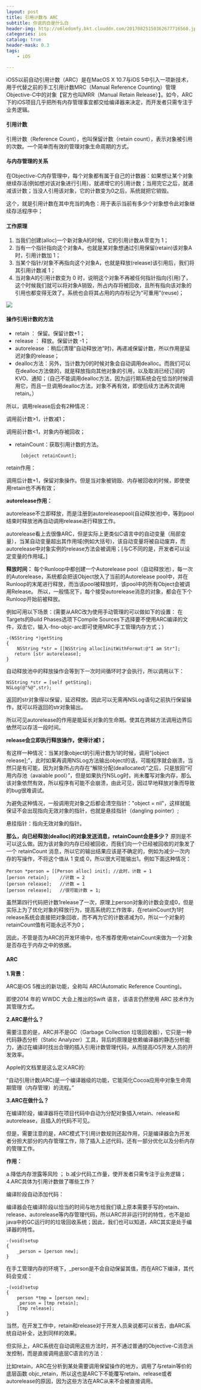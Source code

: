 ```yaml
---
layout: post
title: 引用计数与 ARC
subtitle: 你说的白是什么白
header-img: http://o6ledomfy.bkt.clouddn.com/20170825150362677716560.jpg
categories: ios
catalog: true
header-mask: 0.3
tags: 
    - iOS

---
```


iOS5以前自动引用计数（ARC）是在MacOS X 10.7与iOS 5中引入一项新技术，用于代替之前的手工引用计数MRC（Manual Reference Counting）管理Objective-C中的对象【官方也叫MRR（Manual Retain Release）】。如今，ARC下的iOS项目几乎把所有内存管理事宜都交给编译器来决定，而开发者只需专注于业务逻辑。

#### 引用计数
引用计数（Reference Count），也叫保留计数（retain count），表示对象被引用的次数。一个简单而有效的管理对象生命周期的方式。

#### 与内存管理的关系

在Objective-C内存管理中，每个对象都有属于自己的计数器：如果想让某个对象继续存活(例如想对该对象进行引用)，就递增它的引用计数；当用完它之后，就递减该计数；当没人引用该对象，它的计数变为0之后，系统就把它销毁。 

这个，就是引用计数在其中充当的角色：用于表示当前有多少个对象想令此对象继续存活程序中；

#### 工作原理

1. 当我们创建(alloc)一个新对象A的时候，它的引用计数从零变为 1；
2. 当有一个指针指向这个对象A，也就是某对象想通过引用保留(retain)该对象A时，引用计数加 1；
3. 当某个指针/对象不再指向这个对象A，也就是释放(release)该引用后，我们将其引用计数减 1；
4. 当对象A的引用计数变为 0 时，说明这个对象不再被任何指针指向(引用)了，这个时候我们就可以将对象A销毁，所占内存将被回收，且所有指向该对象的引用也都变得无效了。系统也会将其占用的内存标记为“可重用”(reuse)；

![](http://o6ledomfy.bkt.clouddn.com/20170825150362787484515.jpg)

#### 操作引用计数的方法

- retain ： 保留。保留计数+1；
- release ： 释放。保留计数 -1；
- autorelease ：稍后(清理“自动释放池”时)，再递减保留计数，所以作用是延迟对象的release；
- dealloc方法：另外，当计数为0的时候对象会自动调用dealloc。而我们可以在dealloc方法做的，就是释放指向其他对象的引用，以及取消已经订阅的KVO、通知；（自己不能调用dealloc方法，因为运行期系统会在恰当的时候调用它，而且一旦调用dealloc方法，对象不再有效，即使后续方法再次调用retain。）

所以，调用release后会有2种情况：

调用前计数>1，计数减1；

调用前计数<1，对象内存被回收； 

- retainCount：获取引用计数的方法。
	
		[object retainCount]; 
		
retain作用：

调用后计数+1，保留对象操作。但是当对象被销毁、内存被回收的时候，即使使用retain也不再有效；

**autorelease作用：**

autorelease不立即释放，而是注册到autoreleasepool(自动释放池)中，等到pool结束时释放池再自动调用release进行释放工作。

autorelease看上去很像ARC，但是实际上更类似C语言中的自动变量（局部变量），当某自动变量超出其作用域(例如大括号)，该自动变量将被自动废弃，而autorelease中对象实例的release方法会被调用；[与C不同的是，开发者可以设定变量的作用域。]

**释放时间：** 每个Runloop中都创建一个Autorelease pool（自动释放池），每一次的Autorelease，系统都会把该Object放入了当前的Autorelease pool中，并在Runloop的末尾进行释放，而当该pool被释放时，该pool中的所有Object会被调用Release。 所以，一般情况下，每个接受autorelease消息的对象，都会在下个Runloop开始前被释放。

例如可用以下场景：(需要从ARC改为使用手动管理的可以做如下的设置： 在Targets的Build Phases选项下Compile Sources下选择要不使用ARC编译的文件，双击它，输入-fno-objc-arc即可使用MRC手工管理内存方式；)
	
	-(NSString *)getSting
	{
    	NSString *str = [[NSString alloc]initWithFormat:@"I am Str"];
 	   return [str autorelease];
	}
	
自动释放池中的释放操作会等到下一次时间循环时才会执行，所以调用以下： 
	
	NSString *str = [self getSting];
	NSLog(@"%@",str);
	
返回的str对象得以保留，延迟释放。因此可以无需再NSLog语句之前执行保留操作，就可以将返回的str对象输出。

所以可见autorelease的作用是能延长对象的生命期。使其在跨越方法调用边界后依然可以存活一段时间。

**release会立即执行释放操作，使得计减1；**

有这样一种情况：当某对象object的引用计数为1的时候，调用“[object release];”，此时如果再调用NSLog方法输出object的话，可能程序就会崩溃，当然只是有可能，因为对象所占内存在“解除分配(deallocated)”之后，只是放回“可用内存池（avaiable pool）”，但是如果执行NSLog时，尚未覆写对象内存，那么该对象依然有效，所以程序有可能不会崩溃，由此可见，因过早地释放对象而导致的bug很难调试。

为避免这种情况，一般调用完对象之后都会清空指针："object = nil"，这样就能保证不会出现指向无效对象的指针，也就是悬挂指针（dangling pointer）;

悬挂指针：指向无效对象的指针。

**那么，向已经释放(dealloc)的对象发送消息，retainCount会是多少？**
原则是不可以这么做。因为该对象的内存已经被回收，而我们向一个已经被回收的对象发了一个 retainCount 消息，所以它的输出结果应该是不确定的，例如为减少一次内存的写操作，不将这个值从 1 变成 0，所以很大可能输出1。例如下面这种情况：
	
	Person *person = [[Person alloc] init]; //此时，计数 = 1   
	[person retain];    //计数 = 2   
	[person release];   //计数 = 1   
	[person release];   //很可能计数 = 1;  
	
虽然第四行代码把计数1release了一次，原理上person对象的计数会变成0，但是实际上为了优化对象的释放行为，提高系统的工作效率，在retainCount为1时release系统会直接把对象回收，而不再为它的计数递减为0，所以一个对象的retainCount值有可能永远不为0；

因此，不管是否为ARC的开发环境中，也不推荐使用retainCount来做为一个对象是否存在于内存之中的依据。

#### ARC

**1.背景：**

ARC是iOS 5推出的新功能，全称叫 ARC(Automatic Reference Counting)。

即使2014 年的 WWDC 大会上推出的Swift 语言，该语言仍然使用 ARC 技术作为其管理方式。

**2.ARC是什么？**

需要注意的是，ARC并不是GC（Garbage Collection 垃圾回收器），它只是一种代码静态分析（Static Analyzer）工具，背后的原理是依赖编译器的静态分析能力，通过在编译时找出合理的插入引用计数管理代码，从而提高iOS开发人员的开发效率。 

Apple的文档里是这么定义ARC的:

“自动引用计数(ARC)是一个编译器级的功能，它能简化Cocoa应用中对象生命周期管理（内存管理）的流程。”

**3.ARC在做什么？**

在编译阶段，编译器将在项目代码中自动为分配对象插入retain、release和autorelease，且插入的代码不可见。

但是，需要注意的是，ARC模式下引用计数规则还起作用，只是编译器会为开发者分担大部分的内存管理工作，除了插入上述代码，还有一部分优化以及分析内存的管理工作。

**作用：**

a.降低内存泄露等风险 ； 
b.减少代码工作量，使开发者只需专注于业务逻辑；
4.ARC具体为引用计数做了哪些工作？

编译阶段自动添加代码：

编译器会在编译阶段以恰当的时间与地方给我们填上原本需要手写的retain、release、autorelease等内存管理代码，所以ARC并非运行时的特性，也不是如java中的GC运行时的垃圾回收系统；因此，我们也可以知道，ARC其实是处于编译器的特性。
	
	-(void)setup
	{
    	_person = [person new];
	}
	
在手工管理内存的环境下，_person是不会自动保留其值，而在ARC下编译，其代码会变成：

	-(void)setup
	{
    	person *tmp = [person new];
    	_person = [tmp retain];
    	[tmp release];
	}
	
当然，在开发工作中，retain和release对于开发人员来说都可以省去，由ARC系统自动补全，达到同样的效果。

但实际上，ARC系统在自动调用这些方法时，并不通过普通的Objective-C消息派发控制，而是直接调用底层C语言的方法：

比如retain，ARC在分析到某处需要调用保留操作的地方，调用了与retain等价的底层函数 objc_retain，所以这也是ARC下不能覆写retain、release或者autorelease的原因，因为这些方法在ARC从来不会被直接调用。
